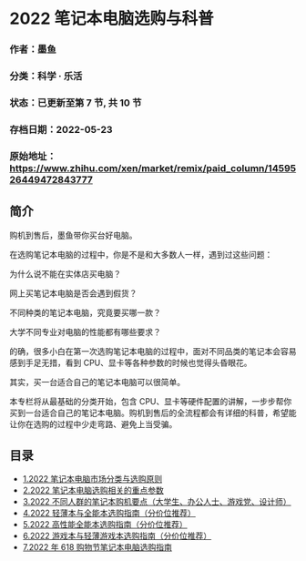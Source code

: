# 2022 笔记本电脑选购与科普

### 作者：墨鱼

### 分类：科学 · 乐活

### 状态：已更新至第 7 节, 共 10 节

### 存档日期：2022-05-23

### 原始地址：https://www.zhihu.com/xen/market/remix/paid_column/1459526449472843777


## 简介
购机到售后，墨鱼带你买台好电脑。


在选购笔记本电脑的过程中，你是不是和大多数人一样，遇到过这些问题：


为什么说不能在实体店买电脑？


网上买笔记本电脑是否会遇到假货？


不同种类的笔记本电脑，究竟要买哪一款？


大学不同专业对电脑的性能都有哪些要求？


的确，很多小白在第一次选购笔记本电脑的过程中，面对不同品类的笔记本会容易感到手足无措，看到 CPU、显卡等各种参数的时候也觉得头昏眼花。


其实，买一台适合自己的笔记本电脑可以很简单。 


本专栏将从最基础的分类开始，包含 CPU、显卡等硬件配置的讲解，一步步帮你买到一台适合自己的笔记本电脑。购机到售后的全流程都会有详细的科普，希望能让你在选购的过程中少走弯路、避免上当受骗。




## 目录
- [1.2022 笔记本电脑市场分类与选购原则](1.2022%20笔记本电脑市场分类与选购原则.md)
- [2.2022 笔记本电脑选购相关的重点参数](2.2022%20笔记本电脑选购相关的重点参数.md)
- [3.2022 不同人群的笔记本购机要点（大学生、办公人士、游戏党、设计师）](3.2022%20不同人群的笔记本购机要点（大学生、办公人士、游戏党、设计师）.md)
- [4.2022 轻薄本与全能本选购指南（分价位推荐）](4.2022%20轻薄本与全能本选购指南（分价位推荐）.md)
- [5.2022 高性能全能本选购指南（分价位推荐）](5.2022%20高性能全能本选购指南（分价位推荐）.md)
- [6.2022 游戏本与轻薄游戏本选购指南（分价位推荐）](6.2022%20游戏本与轻薄游戏本选购指南（分价位推荐）.md)
- [7.2022 年 618 购物节笔记本电脑选购指南](7.2022%20年%20618%20购物节笔记本电脑选购指南.md)